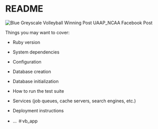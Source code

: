 # README

![Blue Greyscale Volleyball Winning Post UAAP_NCAA Facebook Post](https://user-images.githubusercontent.com/60634601/90241998-257a6f00-de67-11ea-8c6d-bddd5a462bd8.jpg)

Things you may want to cover:

* Ruby version

* System dependencies

* Configuration

* Database creation

* Database initialization

* How to run the test suite

* Services (job queues, cache servers, search engines, etc.)

* Deployment instructions

* ...
＃vb_app
